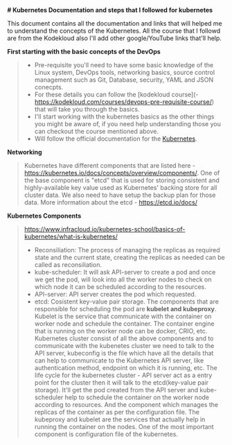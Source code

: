 **# Kubernetes
Documentation and steps that I followed for kubernetes**

This document contains all the documentation and links that will helped me to understand the concepts of the Kubernetes. All the course that I followd are from the Kodekloud also I'll add other google/YouTube links that'll help. 

**First starting with the basic concepts of the DevOps**
> - Pre-requisite you'll need to have some basic knowledge of the Linux system, DevOps tools, networking basics, source control management such as Git, Database, security, YAML and JSON conecpts.
> - For these details you can follow the [kodekloud course](- https://kodekloud.com/courses/devops-pre-requisite-course/) that will take you through the basics.
> - I'll start working with the kubernetes basics as the other things you might be aware of, if you need help understanding those you can checkout the course mentioned above.
> - Will follow the official documentation for the [Kubernetes](https://kubernetes.io/docs/concepts/overview/what-is-kubernetes/). 

**Networking**
> Kubernetes have different components that are listed here - https://kubernetes.io/docs/concepts/overview/components/. One of the base component is "etcd" that is used for storing consistent and highly-available key value used as Kubernetes' backing store for all cluster data. We also need to have setup the backup plan for those data. More information about the etcd - https://etcd.io/docs/
  
 **Kubernetes Components**
> https://www.infracloud.io/kubernetes-school/basics-of-kubernetes/what-is-kubernetes/
> - Reconsiliation: The process of managing the replicas as required state and the current state, creating the replicas as needed can be called as reconsiliation.
> - kube-scheduler: It will ask API-server to create a pod and once we get the pod, will look into all the worker nodes to check on which node it can be scheduled according to the resources.
> - API-server: API server creates the pod which requested.
> - etcd: Cosistent key-value pair storage.
> The components that are responsible for scheduling the pod are **kubelet and kubeproxy**. Kubelet is the service that communicate with the container on worker node and schedule the container.
> The container engine that is running on the worker node can be docker, CRIO, etc.
> Kubernetes cluster consist of all the above components and to communicate with the kubenetes cluster we need to talk to the API server, kubeconfig is the file which have all the details that can help to communicate to the Kubernetes API server, like authentication method, endpoint on which it is running, etc.
> The life cycle for the kubernetes cluster - API server act as a entry point for the cluster then it will talk to the etcd(key-value pair storage). It'll get the pod created from the API server and kube-scheduler help to schedule the container on the worker node according to resources. And the component which manages the replicas of the container as per the configuration file. The kubeproxy and kubelet are the services that actually help in running the container on the nodes.
> One of the most important component is configuration file of the kubernetes.  
